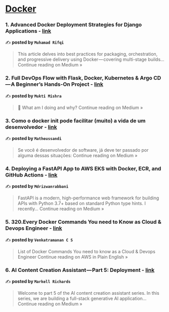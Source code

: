 
<h1><a href=https://medium.com/tag/docker/recommended target="_blank" rel="noopener noreferrer">Docker</a></h1>
<h3>1. Advanced Docker Deployment Strategies for Django Applications - <a href="https://medium.com/@muhamad.rifqi510/advanced-docker-deployment-strategies-for-django-applications-94ba4340dc69?source=rss------docker-5" target="_blank" rel="noopener noreferrer">link</a></h3>

✍️ **posted by `Muhamad Rifqi`**

<blockquote>This article delves into best practices for packaging, orchestration, and progressive delivery using Docker — covering multi-stage builds…
Continue reading on Medium »</blockquote>

<h3>2.  Full DevOps Flow with Flask, Docker, Kubernetes & Argo CD — A Beginner’s Hands-On Project - <a href="https://medium.com/@muktimishra_16596/full-devops-flow-with-flask-docker-kubernetes-argo-cd-a-beginners-hands-on-project-68f629afb493?source=rss------docker-5" target="_blank" rel="noopener noreferrer">link</a></h3>

✍️ **posted by `Mukti Mishra`**

<blockquote>🙋 What am I doing and why?
Continue reading on Medium »</blockquote>

<h3>3. Como o docker init pode facilitar (muito) a vida de um desenvolvedor - <a href="https://medium.com/@matheeussandi/como-o-docker-init-pode-facilitar-muito-a-vida-de-um-desenvolvedor-ccc512c00470?source=rss------docker-5" target="_blank" rel="noopener noreferrer">link</a></h3>

✍️ **posted by `Matheussandi`**

<blockquote>Se você é desenvolvedor de software, já deve ter passado por alguma dessas situações:
Continue reading on Medium »</blockquote>

<h3>4.  Deploying a FastAPI App to AWS EKS with Docker, ECR, and GitHub Actions - <a href="https://medium.com/@mdrizwanrabbani/deploying-a-fastapi-app-to-aws-eks-with-docker-ecr-and-github-actions-89bd0bb9a211?source=rss------docker-5" target="_blank" rel="noopener noreferrer">link</a></h3>

✍️ **posted by `Mdrizwanrabbani`**

<blockquote>FastAPI is a modern, high-performance web framework for building APIs with Python 3.7+ based on standard Python type hints. I recently…
Continue reading on Medium »</blockquote>

<h3>5. 320.Every Docker Commands You need to Know as Cloud & Devops Engineer - <a href="https://aws.plainenglish.io/320-every-docker-commands-you-need-to-know-as-cloud-devops-engineer-76845cd056fa?source=rss------docker-5" target="_blank" rel="noopener noreferrer">link</a></h3>

✍️ **posted by `Venkatramanan C S`**

<blockquote>List of Docker Commands You need to know as a Cloud & Devops Engineer
Continue reading on AWS in Plain English »</blockquote>

<h3>6. AI Content Creation Assistant — Part 5: Deployment - <a href="https://medium.com/@markell.b.richards/ai-content-creation-assistant-part-5-deployment-72d8f94cc0b7?source=rss------docker-5" target="_blank" rel="noopener noreferrer">link</a></h3>

✍️ **posted by `Markell Richards`**

<blockquote>Welcome to part 5 of the AI content creation assistant series. In this series, we are building a full-stack generative AI application…
Continue reading on Medium »</blockquote>

